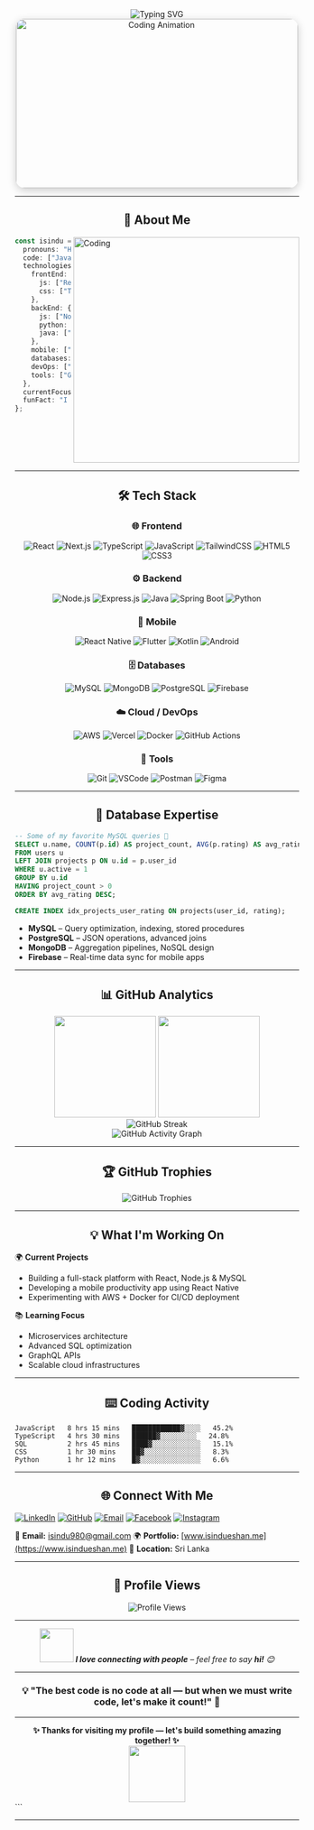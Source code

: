 
<div align="center">
  <img src="https://readme-typing-svg.herokuapp.com?font=Fira+Code&weight=600&size=28&duration=3000&pause=1000&color=00C6FF&center=true&vCenter=true&width=650&lines=👋+Hey%2C+I'm+Isindu+Eshan;🚀+Full+Stack+Developer;💻+Software+Engineering+Student;🌟+Problem+Solver+%26+Innovator" alt="Typing SVG" />
</div>

<div align="center">
  <img src="https://media.giphy.com/media/qgQUggAC3Pfv687qPC/giphy.gif" width="500" height="300" alt="Coding Animation" style="border-radius: 15px; box-shadow: 0 4px 15px rgba(0,0,0,0.2);" />
</div>

---

## <div align="center">🎯 About Me</div>

<img align="right" alt="Coding" width="400" src="https://media.giphy.com/media/SWoSkN6DxTszqIKEqv/giphy.gif">

```typescript
const isindu = {
  pronouns: "He/Him",
  code: ["JavaScript", "TypeScript", "Java", "Kotlin", "Python", "SQL"],
  technologies: {
    frontEnd: {
      js: ["React", "Next.js", "Vue.js"],
      css: ["Tailwind CSS", "Styled Components", "SCSS"]
    },
    backEnd: {
      js: ["Node.js", "Express"],
      python: ["Django", "FastAPI"],
      java: ["Spring Boot"]
    },
    mobile: ["React Native", "Flutter", "Android"],
    databases: ["MySQL", "MongoDB", "PostgreSQL", "Firebase"],
    devOps: ["Docker", "AWS", "Vercel", "GitHub Actions"],
    tools: ["Git", "Figma", "VS Code", "Postman"]
  },
  currentFocus: "Building scalable full-stack applications",
  funFact: "I debug with console.log() and MySQL EXPLAIN! 😄"
};
````

<br clear="both"/>

---

## <div align="center">🛠️ Tech Stack</div>

<div align="center">

### 🌐 Frontend

![React](https://img.shields.io/badge/React-20232A?style=for-the-badge\&logo=react\&logoColor=61DAFB)
![Next.js](https://img.shields.io/badge/Next.js-000?style=for-the-badge\&logo=nextdotjs\&logoColor=white)
![TypeScript](https://img.shields.io/badge/TypeScript-007ACC?style=for-the-badge\&logo=typescript\&logoColor=white)
![JavaScript](https://img.shields.io/badge/JavaScript-FCDC00?style=for-the-badge\&logo=javascript\&logoColor=000)
![TailwindCSS](https://img.shields.io/badge/Tailwind_CSS-06B6D4?style=for-the-badge\&logo=tailwindcss\&logoColor=white)
![HTML5](https://img.shields.io/badge/HTML5-E96228?style=for-the-badge\&logo=html5\&logoColor=white)
![CSS3](https://img.shields.io/badge/CSS3-254BDD?style=for-the-badge\&logo=css3\&logoColor=white)

### ⚙️ Backend

![Node.js](https://img.shields.io/badge/Node.js-5FA04E?style=for-the-badge\&logo=node.js\&logoColor=white)
![Express.js](https://img.shields.io/badge/Express.js-404D59?style=for-the-badge\&logo=express\&logoColor=white)
![Java](https://img.shields.io/badge/Java-F89820?style=for-the-badge\&logo=openjdk\&logoColor=white)
![Spring Boot](https://img.shields.io/badge/Spring_Boot-67AB45?style=for-the-badge\&logo=springboot\&logoColor=white)
![Python](https://img.shields.io/badge/Python-347AB6?style=for-the-badge\&logo=python\&logoColor=yellow)

### 📱 Mobile

![React Native](https://img.shields.io/badge/React_Native-20232A?style=for-the-badge\&logo=react\&logoColor=61DAFB)
![Flutter](https://img.shields.io/badge/Flutter-0468D7?style=for-the-badge\&logo=flutter\&logoColor=white)
![Kotlin](https://img.shields.io/badge/Kotlin-9B4DCA?style=for-the-badge\&logo=kotlin\&logoColor=white)
![Android](https://img.shields.io/badge/Android-3DDC84?style=for-the-badge\&logo=android\&logoColor=white)

### 🗄️ Databases

![MySQL](https://img.shields.io/badge/MySQL-005E86?style=for-the-badge\&logo=mysql\&logoColor=white)
![MongoDB](https://img.shields.io/badge/MongoDB-4EA94B?style=for-the-badge\&logo=mongodb\&logoColor=white)
![PostgreSQL](https://img.shields.io/badge/PostgreSQL-2F6792?style=for-the-badge\&logo=postgresql\&logoColor=white)
![Firebase](https://img.shields.io/badge/Firebase-FFCA28?style=for-the-badge\&logo=firebase\&logoColor=white)

### ☁️ Cloud / DevOps

![AWS](https://img.shields.io/badge/AWS-232F3E?style=for-the-badge\&logo=amazonaws\&logoColor=white)
![Vercel](https://img.shields.io/badge/Vercel-000?style=for-the-badge\&logo=vercel\&logoColor=white)
![Docker](https://img.shields.io/badge/Docker-1D63ED?style=for-the-badge\&logo=docker\&logoColor=white)
![GitHub Actions](https://img.shields.io/badge/GitHub_Actions-2F8DE4?style=for-the-badge\&logo=githubactions\&logoColor=white)

### 🧰 Tools

![Git](https://img.shields.io/badge/Git-F14E32?style=for-the-badge\&logo=git\&logoColor=white)
![VSCode](https://img.shields.io/badge/VS_Code-0078D7?style=for-the-badge\&logo=visualstudiocode\&logoColor=white)
![Postman](https://img.shields.io/badge/Postman-F76935?style=for-the-badge\&logo=postman\&logoColor=white)
![Figma](https://img.shields.io/badge/Figma-EF4E1C?style=for-the-badge\&logo=figma\&logoColor=white)

</div>

---

## <div align="center">💾 Database Expertise</div>

```sql
-- Some of my favorite MySQL queries 🚀
SELECT u.name, COUNT(p.id) AS project_count, AVG(p.rating) AS avg_rating
FROM users u
LEFT JOIN projects p ON u.id = p.user_id
WHERE u.active = 1
GROUP BY u.id
HAVING project_count > 0
ORDER BY avg_rating DESC;

CREATE INDEX idx_projects_user_rating ON projects(user_id, rating);
```

* **MySQL** – Query optimization, indexing, stored procedures
* **PostgreSQL** – JSON operations, advanced joins
* **MongoDB** – Aggregation pipelines, NoSQL design
* **Firebase** – Real-time data sync for mobile apps

---

## <div align="center">📊 GitHub Analytics</div>

<div align="center">
  <img height="180em" src="https://github-readme-stats.vercel.app/api?username=Isindu980&show_icons=true&theme=tokyonight&count_private=true"/>
  <img height="180em" src="https://github-readme-stats.vercel.app/api/top-langs/?username=Isindu980&layout=compact&theme=tokyonight"/>
</div>

<div align="center">
  <img src="https://github-readme-streak-stats.herokuapp.com/?user=Isindu980&theme=tokyonight" alt="GitHub Streak"/>
</div>

<div align="center">
  <img src="https://github-readme-activity-graph.vercel.app/graph?username=Isindu980&theme=tokyo-night&hide_border=true" alt="GitHub Activity Graph"/>
</div>

---

## <div align="center">🏆 GitHub Trophies</div>

<div align="center">
  <img src="https://github-profile-trophy.vercel.app/?username=Isindu980&theme=tokyonight&no-frame=true&margin-w=8" alt="GitHub Trophies"/>
</div>

---

## <div align="center">💡 What I'm Working On</div>

🌍 **Current Projects**

* Building a full-stack platform with React, Node.js & MySQL
* Developing a mobile productivity app using React Native
* Experimenting with AWS + Docker for CI/CD deployment

📚 **Learning Focus**

* Microservices architecture
* Advanced SQL optimization
* GraphQL APIs
* Scalable cloud infrastructures

---

## <div align="center">⌨️ Coding Activity</div>

```text
JavaScript   8 hrs 15 mins   ████████████▓░░░░   45.2%
TypeScript   4 hrs 30 mins   ██████▓░░░░░░░░░   24.8%
SQL          2 hrs 45 mins   ████▓░░░░░░░░░░░░   15.1%
CSS          1 hr 30 mins    ██▓░░░░░░░░░░░░░░   8.3%
Python       1 hr 12 mins    █▓░░░░░░░░░░░░░░░   6.6%
```

---

## <div align="center">🌐 Connect With Me</div>

[![LinkedIn](https://img.shields.io/badge/LinkedIn-0077B5?style=for-the-badge\&logo=linkedin\&logoColor=white)](https://www.linkedin.com/in/isindu-eshan-a02b01323/)
[![GitHub](https://img.shields.io/badge/GitHub-181717?style=for-the-badge\&logo=github\&logoColor=white)](https://github.com/Isindu980)
[![Email](https://img.shields.io/badge/Email-EA4335?style=for-the-badge\&logo=gmail\&logoColor=white)](mailto:isindu980@gmail.com)
[![Facebook](https://img.shields.io/badge/Facebook-1877F2?style=for-the-badge\&logo=facebook\&logoColor=white)](https://web.facebook.com/isindu.eshan.5)
[![Instagram](https://img.shields.io/badge/Instagram-E4405F?style=for-the-badge\&logo=instagram\&logoColor=white)](https://www.instagram.com/_._isindu_._)

📧 **Email:** [isindu980@gmail.com](mailto:isindu980@gmail.com)
🌍 **Portfolio:** [www.isindueshan.me](https://www.isindueshan.me)
📍 **Location:** Sri Lanka

---

## <div align="center">👀 Profile Views</div>

<div align="center">
  <img src="https://komarev.com/ghpvc/?username=Isindu980&label=Profile+Views&color=0e75b6&style=flat-square" alt="Profile Views" />
</div>

---

<div align="center">
  <img src="https://media.giphy.com/media/LnQjpWaON8nhr21vNW/giphy.gif" width="60">  
  <em><b>I love connecting with people</b> – feel free to say <b>hi!</b> 😊</em>
</div>

---

<div align="center">
  <h3>💡 "The best code is no code at all — but when we must write code, let's make it count!" 🚀</h3>
</div>

---

<div align="center">
  <strong>✨ Thanks for visiting my profile — let's build something amazing together! ✨</strong><br/>
  <img src="https://media.giphy.com/media/jpVnC65DmYeyRL4LHS/giphy.gif" width="100">
</div>
```

---


